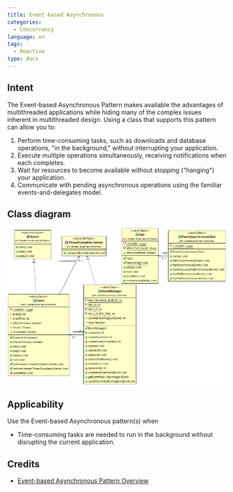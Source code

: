 ```yaml
---
title: Event-based Asynchronous
categories:
  - Concurrency
language: en
tags:
  - Reactive
type: docs
---
```


## Intent
The Event-based Asynchronous Pattern makes available the advantages of multithreaded applications while hiding many
of the complex issues inherent in multithreaded design. Using a class that supports this pattern can allow you to:

1. Perform time-consuming tasks, such as downloads and database operations, "in the background," without interrupting your application.
2. Execute multiple operations simultaneously, receiving notifications when each completes.
3. Wait for resources to become available without stopping ("hanging") your application.
4. Communicate with pending asynchronous operations using the familiar events-and-delegates model.

## Class diagram
![alt text](etc/event-asynchronous.png "Event-based Asynchronous")

## Applicability
Use the Event-based Asynchronous pattern(s) when

* Time-consuming tasks are needed to run in the background without disrupting the current application.

## Credits

* [Event-based Asynchronous Pattern Overview](https://msdn.microsoft.com/en-us/library/wewwczdw%28v=vs.110%29.aspx?f=255&MSPPError=-2147217396)
